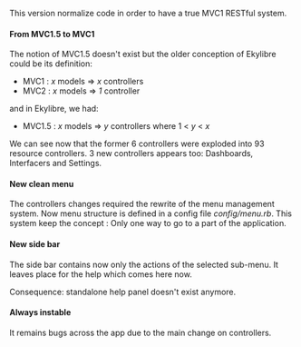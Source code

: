 This version normalize code in order to have a true MVC1 RESTful system.

#### From MVC1.5 to MVC1

The notion of MVC1.5 doesn't exist but the older conception of Ekylibre could be its definition:

  - MVC1 : *x* models ⇒ *x* controllers
  - MVC2 : *x* models ⇒ *1* controller

and in Ekylibre, we had:

  - MVC1.5 : *x* models ⇒ *y* controllers where 1 < *y* < *x*

We can see now that the former 6 controllers were exploded into 93 resource controllers. 3 new controllers appears too: Dashboards, Interfacers and Settings.

#### New clean menu

The controllers changes required the rewrite of the menu management system. Now menu structure is defined in a config file *config/menu.rb*. This system keep the concept : Only one way to go to a part of the application.

#### New side bar

The side bar contains now only the actions of the selected sub-menu. It leaves place for the help which comes here now.

Consequence: standalone help panel doesn't exist anymore.

#### Always instable

It remains bugs across the app due to the main change on controllers.
